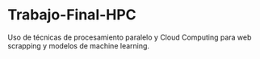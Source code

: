 # Trabajo-Final-HPC
Uso de técnicas de procesamiento paralelo y Cloud Computing para web scrapping y modelos de machine learning.

